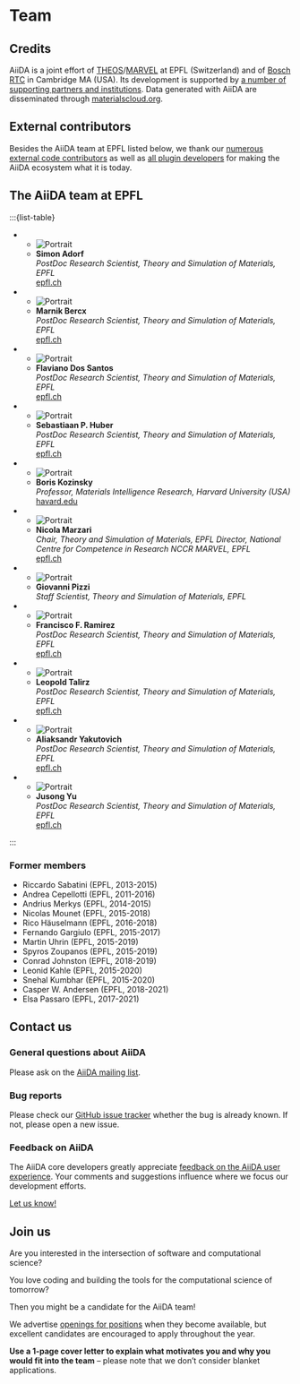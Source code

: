 # Team

## Credits

AiiDA is a joint effort of [THEOS](http://theossrv1.epfl.ch/)/[MARVEL](https://nccr-marvel.ch/) at EPFL (Switzerland) and of [Bosch RTC](https://www.bosch.us/) in Cambridge MA (USA). Its development is supported by [a number of supporting partners and institutions](acknowledgements.md).
Data generated with AiiDA are disseminated through [materialscloud.org](http://materialscloud.org/).

## External contributors

Besides the AiiDA team at EPFL listed below, we thank our [numerous external code contributors](https://raw.githubusercontent.com/aiidateam/aiida_core/develop/AUTHORS.txt) as well as [all plugin developers](https://aiidateam.github.io/aiida-registry/) for making the AiiDA ecosystem what it is today.

## The AiiDA team at EPFL

:::{list-table}

* - ![Portrait](../pics/team/simon.jpg)
  - **Simon Adorf**\
    *PostDoc Research Scientist, Theory and Simulation of Materials, EPFL*\
    [epfl.ch](https://people.epfl.ch/simon.adorf)

* - ![Portrait](../pics/team/marnik.jpg)
  - **Marnik Bercx**\
    *PostDoc Research Scientist, Theory and Simulation of Materials, EPFL*\
    [epfl.ch](https://people.epfl.ch/marnik.bercx)

* - ![Portrait](../pics/team/dossantos.jpg)
  - **Flaviano Dos Santos**\
    *PostDoc Research Scientist, Theory and Simulation of Materials, EPFL*\
    [epfl.ch](https://people.epfl.ch/flaviano.dossantos)

* - ![Portrait](../pics/team/huber.png)
  - **Sebastiaan P. Huber**\
    *PostDoc Research Scientist, Theory and Simulation of Materials, EPFL*\
    [epfl.ch](https://people.epfl.ch/sebastiaan.huber)

* - ![Portrait](../pics/team/boris.png)
  - **Boris Kozinsky**\
    *Professor, Materials Intelligence Research, Harvard University (USA)*\
    [havard.edu](https://mir.g.harvard.edu/people/boris-kozinsky)

* - ![Portrait](../pics/team/nicola.png)
  - **Nicola Marzari**\
    *Chair, Theory and Simulation of Materials, EPFL
Director, National Centre for Competence in Research NCCR MARVEL, EPFL*\
    [epfl.ch](https://people.epfl.ch/nicola.marzari)

* - ![Portrait](../pics/team/gio.png)
  - **Giovanni Pizzi**\
    *Staff Scientist, Theory and Simulation of Materials, EPFL*

* - ![Portrait](../pics/team/Ramirez.jpg)
  - **Francisco F. Ramirez**\
    *PostDoc Research Scientist, Theory and Simulation of Materials, EPFL*\
    [epfl.ch](https://people.epfl.ch/francisco.ramirez)

* - ![Portrait](../pics/team/talirz.jpg)
  - **Leopold Talirz**\
    *PostDoc Research Scientist, Theory and Simulation of Materials, EPFL*\
    [epfl.ch](https://people.epfl.ch/leopold.talirz)

* - ![Portrait](../pics/team/Yakutovich.jpg)
  - **Aliaksandr Yakutovich**\
    *PostDoc Research Scientist, Theory and Simulation of Materials, EPFL*\
    [epfl.ch](https://people.epfl.ch/aliaksandr.yakutovich)

* - ![Portrait](../pics/team/JusongYu.jpg)
  - **Jusong Yu**\
    *PostDoc Research Scientist, Theory and Simulation of Materials, EPFL*\
    [epfl.ch](https://people.epfl.ch/jusong.yu)

:::

### Former members

- Riccardo Sabatini (EPFL, 2013-2015)
- Andrea Cepellotti (EPFL, 2011-2016)
- Andrius Merkys (EPFL, 2014-2015)
- Nicolas Mounet (EPFL, 2015-2018)
- Rico Häuselmann (EPFL, 2016-2018)
- Fernando Gargiulo (EPFL, 2015-2017)
- Martin Uhrin (EPFL, 2015-2019)
- Spyros Zoupanos (EPFL, 2015-2019)
- Conrad Johnston (EPFL, 2018-2019)
- Leonid Kahle (EPFL, 2015-2020)
- Snehal Kumbhar (EPFL, 2015-2020)
- Casper W. Andersen (EPFL, 2018-2021)
- Elsa Passaro (EPFL, 2017-2021)

## Contact us

### General questions about AiiDA

Please ask on the [AiiDA mailing list](mailing_list.md).

### Bug reports

Please check our [GitHub issue tracker](https://github.com/aiidateam/aiida_core/issues) whether the bug is already known. If not, please open a new issue.

### Feedback on AiiDA

The AiiDA core developers greatly appreciate [feedback on the AiiDA user experience](https://goo.gl/forms/u0yhDQ39IoRQeFg42).
Your comments and suggestions influence where we focus our development efforts.

[Let us know!](https://goo.gl/forms/u0yhDQ39IoRQeFg42)

## Join us

Are you interested in the intersection of software and computational science?

You love coding and building the tools for the computational science of tomorrow?

Then you might be a candidate for the AiiDA team!


We advertise [openings for positions](http://theossrv1.epfl.ch/Main/Openings) when they become available, but excellent candidates are encouraged to apply throughout the year.

**Use a 1-page cover letter to explain what motivates you and why you would fit into the team** – please note that we don’t consider blanket applications.
